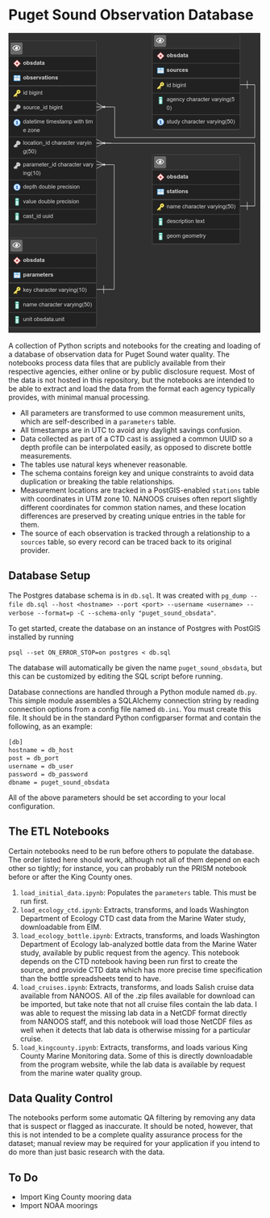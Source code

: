 # Puget Sound Observation Database

![Database entity relationship diagram](doc/puget_sound_obsdata.pgerd.png?raw=true)

A collection of Python scripts and notebooks for the creating and loading of a
database of observation data for Puget Sound water quality. The notebooks
process data files that are publicly available from their respective agencies,
either online or by public disclosure request. Most of the data is not hosted
in this repository, but the notebooks are intended to be able to extract and
load the data from the format each agency typically provides, with minimal
manual processing.

* All parameters are transformed to use common measurement units, which are
  self-described in a `parameters` table.
* All timestamps are in UTC to avoid any daylight savings confusion.
* Data collected as part of a CTD cast is assigned a common UUID so a depth
  profile can be interpolated easily, as opposed to discrete bottle
  measurements.
* The tables use natural keys whenever reasonable.
* The schema contains foreign key and unique constraints to avoid data
  duplication or breaking the table relationships.
* Measurement locations are tracked in a PostGIS-enabled `stations` table with
  coordinates in UTM zone 10. NANOOS cruises often report slightly different
  coordinates for common station names, and these location differences are
  preserved by creating unique entries in the table for them.
* The source of each observation is tracked through a relationship to a
  `sources` table, so every record can be traced back to its original provider.

## Database Setup

The Postgres database schema is in `db.sql`. It was created with `pg_dump --file db.sql --host <hostname> --port <port> --username <username> --verbose --format=p -C --schema-only "puget_sound_obsdata"`.

To get started, create the database on an instance of Postgres with PostGIS
installed by running

```
psql --set ON_ERROR_STOP=on postgres < db.sql
```

The database will automatically be given the name `puget_sound_obsdata`, but
this can be customized by editing the SQL script before running.

Database connections are handled through a Python module named `db.py`. This
simple module assembles a SQLAlchemy connection string by reading connection
options from a config file named `db.ini`. You must create this file. It
should be in the standard Python configparser format and contain the following,
as an example:

```
[db]
hostname = db_host
post = db_port
username = db_user
password = db_password
dbname = puget_sound_obsdata
```

All of the above parameters should be set according to your local
configuration.

## The ETL Notebooks

Certain notebooks need to be run before others to populate the database. The
order listed here should work, although not all of them depend on each other
so tightly; for instance, you can probably run the PRISM notebook before or
after the King County ones.

1. `load_initial_data.ipynb`: Populates the `parameters` table. This must be
   run first.
2. `load_ecology_ctd.ipynb`: Extracts, transforms, and loads Washington
   Department of Ecology CTD cast data from the Marine Water study,
   downloadable from EIM.
3. `load_ecology_bottle.ipynb`: Extracts, transforms, and loads Washington
   Department of Ecology lab-analyzed bottle data from the Marine Water study,
   available by public request from the agency. This notebook depends on the
   CTD notebook having been run first to create the source, and provide CTD
   data which has more precise time specification than the bottle spreadsheets
   tend to have.
4. `load_cruises.ipynb`: Extracts, transforms, and loads Salish cruise data
   available from NANOOS. All of the .zip files available for download can be
   imported, but take note that not all cruise files contain the lab data. I
   was able to request the missing lab data in a NetCDF format directly from
   NANOOS staff, and this notebook will load those NetCDF files as well when
   it detects that lab data is otherwise missing for a particular cruise.
5. `load_kingcounty.ipynb`: Extracts, transforms, and loads various King
   County Marine Monitoring data. Some of this is directly downloadable from
   the program website, while the lab data is available by request from the
   marine water quality group.

## Data Quality Control

The notebooks perform some automatic QA filtering by removing any data that is
suspect or flagged as inaccurate. It should be noted, however, that this is
not intended to be a complete quality assurance process for the dataset; manual
review may be required for your application if you intend to do more than just
basic research with the data.

## To Do

* Import King County mooring data
* Import NOAA moorings
